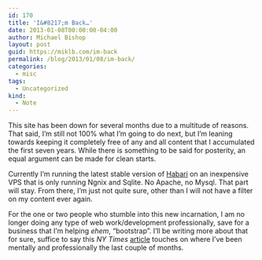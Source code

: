 ```yaml
---
id: 170
title: 'I&#8217;m Back…'
date: 2013-01-08T00:00:00-04:00
author: Michael Bishop
layout: post
guid: https://miklb.com/im-back
permalink: /blog/2013/01/08/im-back/
categories:
  - misc
tags:
  - Uncategorized
kind:
  - Note
---
```

<p>This site has been down for several months due to a multitude of reasons. That said, I’m still not 100% what I’m going to do next, but I’m leaning towards keeping it completely free of any and all content that I accumulated the first seven years. While there is something to be said for posterity, an equal argument can be made for clean starts.</p>

<p>Currently I’m running the latest stable version of <a href="http://habariproject.org">Habari</a> on an inexpensive VPS that is only running Ngnix and Sqlite. No Apache, no Mysql. That part will stay.  From there, I’m just not quite sure, other than I will not have a filter on my content ever again.</p>

<p>For the one or two people who stumble into this new incarnation, I am no longer doing any type of web work/development professionally, save for a business that I’m helping <em>ehem</em>, “bootstrap”. I’ll be writing more about that for sure, suffice to say this <em>NY Times</em> <a href="http://www.nytimes.com/2009/05/24/magazine/24labor-t.html?_r=5&pagewanted=all">article</a> touches on where I’ve been mentally and professionally the last couple of months.</p>